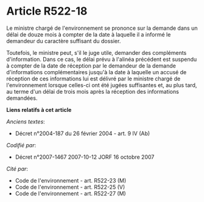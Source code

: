 # Article R522-18

Le ministre chargé de l'environnement se prononce sur la demande dans un délai de douze mois à compter de la date à laquelle
il a informé le demandeur du caractère suffisant du dossier.

Toutefois, le ministre peut, s'il le juge utile, demander des compléments d'information. Dans ce cas, le délai prévu à
l'alinéa précédent est suspendu à compter de la date de réception par le demandeur de la demande d'informations
complémentaires jusqu'à la date à laquelle un accusé de réception de ces informations lui est délivré par le ministre chargé
de l'environnement lorsque celles-ci ont été jugées suffisantes et, au plus tard, au terme d'un délai de trois mois après la
réception des informations demandées.

**Liens relatifs à cet article**

_Anciens textes_:

  - Décret n°2004-187 du 26 février 2004 - art. 9 IV (Ab)

_Codifié par_:

  - Décret n°2007-1467 2007-10-12 JORF 16 octobre 2007

_Cité par_:

  - Code de l'environnement - art. R522-23 (M)
  - Code de l'environnement - art. R522-25 (V)
  - Code de l'environnement - art. R522-27 (M)
